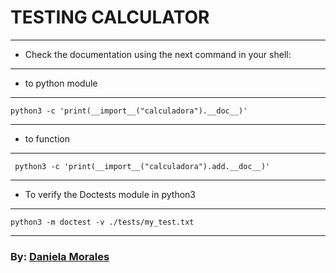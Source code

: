# TESTING CALCULATOR

------------

- Check the documentation using the next command in your shell:

------------
- to python module

------------


	python3 -c 'print(__import__("calculadora").__doc__)' 


------------

- to function 

------------

	 python3 -c 'print(__import__("calculadora").add.__doc__)'

------------

- To verify the Doctests module in python3

------------

	python3 -m doctest -v ./tests/my_test.txt

------------

### By: <a href="https://github.com/daniela2001-png">Daniela Morales</a> 
